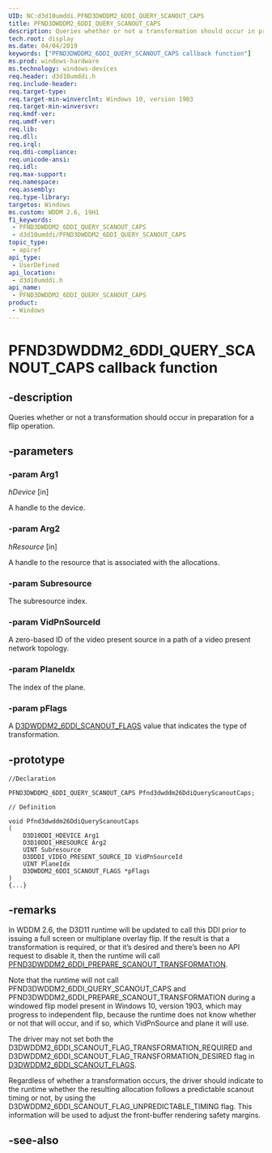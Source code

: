 ```yaml
---
UID: NC:d3d10umddi.PFND3DWDDM2_6DDI_QUERY_SCANOUT_CAPS
title: PFND3DWDDM2_6DDI_QUERY_SCANOUT_CAPS
description: Queries whether or not a transformation should occur in preparation for a flip operation.
tech.root: display
ms.date: 04/04/2019
keywords: ["PFND3DWDDM2_6DDI_QUERY_SCANOUT_CAPS callback function"]
ms.prod: windows-hardware
ms.technology: windows-devices
req.header: d3d10umddi.h
req.include-header: 
req.target-type: 
req.target-min-winverclnt: Windows 10, version 1903
req.target-min-winversvr: 
req.kmdf-ver: 
req.umdf-ver: 
req.lib: 
req.dll: 
req.irql: 
req.ddi-compliance: 
req.unicode-ansi: 
req.idl: 
req.max-support: 
req.namespace: 
req.assembly: 
req.type-library: 
targetos: Windows
ms.custom: WDDM 2.6, 19H1
f1_keywords:
 - PFND3DWDDM2_6DDI_QUERY_SCANOUT_CAPS
 - d3d10umddi/PFND3DWDDM2_6DDI_QUERY_SCANOUT_CAPS
topic_type:
 - apiref
api_type:
 - UserDefined
api_location:
 - d3d10umddi.h
api_name:
 - PFND3DWDDM2_6DDI_QUERY_SCANOUT_CAPS
product:
 - Windows
---
```


# PFND3DWDDM2_6DDI_QUERY_SCANOUT_CAPS callback function


## -description

Queries whether or not a transformation should occur in preparation for a flip operation.

## -parameters

### -param Arg1

*hDevice* [in]

A handle to the device.

### -param Arg2

*hResource* [in]

A handle to the resource that is associated with the allocations.

### -param Subresource

The subresource index.

### -param VidPnSourceId

A zero-based ID of the video present source in a path of a video present network topology.

### -param PlaneIdx

The index of the plane.

### -param pFlags

A [D3DWDDM2_6DDI_SCANOUT_FLAGS](ne-d3d10umddi-d3dwddm2_6ddi_scanout_flags.md) value that indicates the type of transformation.

## -prototype

```
//Declaration

PFND3DWDDM2_6DDI_QUERY_SCANOUT_CAPS Pfnd3dwddm26DdiQueryScanoutCaps; 

// Definition

void Pfnd3dwddm26DdiQueryScanoutCaps 
(
	D3D10DDI_HDEVICE Arg1
	D3D10DDI_HRESOURCE Arg2
	UINT Subresource
	D3DDDI_VIDEO_PRESENT_SOURCE_ID VidPnSourceId
	UINT PlaneIdx
	D3DWDDM2_6DDI_SCANOUT_FLAGS *pFlags
)
{...}

```

## -remarks

In WDDM 2.6, the D3D11 runtime will be updated to call this DDI prior to issuing a full screen or multiplane overlay flip. If the result is that a transformation is required, or that it’s desired and there’s been no API request to disable it, then the runtime will call [PFND3DWDDM2_6DDI_PREPARE_SCANOUT_TRANSFORMATION](nc-d3d10umddi-pfnd3dwddm2_6ddi_prepare_scanout_transformation.md).

Note that the runtime will not call PFND3DWDDM2_6DDI_QUERY_SCANOUT_CAPS and PFND3DWDDM2_6DDI_PREPARE_SCANOUT_TRANSFORMATION during a windowed flip model present in Windows 10, version 1903, which may progress to independent flip, because the runtime does not know whether or not that will occur, and if so, which VidPnSource and plane it will use.

The driver may not set both the D3DWDDM2_6DDI_SCANOUT_FLAG_TRANSFORMATION_REQUIRED and D3DWDDM2_6DDI_SCANOUT_FLAG_TRANSFORMATION_DESIRED flag in [D3DWDDM2_6DDI_SCANOUT_FLAGS](ne-d3d10umddi-d3dwddm2_6ddi_scanout_flags.md).

Regardless of whether a transformation occurs, the driver should indicate to the runtime whether the resulting allocation follows a predictable scanout timing or not, by using the D3DWDDM2_6DDI_SCANOUT_FLAG_UNPREDICTABLE_TIMING flag. This information will be used to adjust the front-buffer rendering safety margins.

## -see-also

